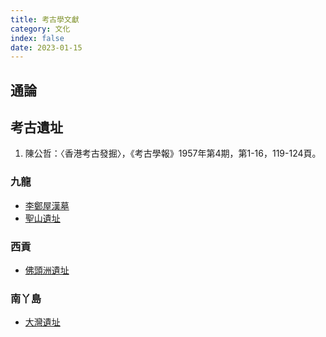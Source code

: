 ```yaml
---
title: 考古學文獻
category: 文化
index: false
date: 2023-01-15
---
```

## 通論
## 考古遺址
1. 陳公哲：〈香港考古發掘〉，《考古學報》1957年第4期，第1-16，119-124頁。
### 九龍
- [李鄭屋漢墓](lei-cheng-uk-han-tomb-kowloon.md)
- [聖山遺址](sacred-hill-site-kowloon.md)
### 西貢
- [佛頭洲遺址](junk-island-site-sai-kung.md)
### 南丫島
- [大灣遺址](tai-wan-site-lamma-island.md)